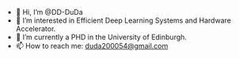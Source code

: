 - 👋 Hi, I’m @DD-DuDa
- 👀 I’m interested in Efficient Deep Learning Systems and Hardware Accelerator. 
- 🌱 I’m currently a PHD in the University of Edinburgh.
- 📫 How to reach me: duda200054@gmail.com

<!---
DD-DuDa/DD-DuDa is a ✨ special ✨ repository because its `README.md` (this file) appears on your GitHub profile.
You can click the Preview link to take a look at your changes.
--->
